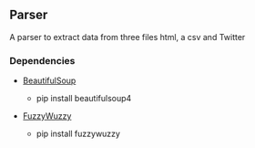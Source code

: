 ## Parser

A parser to extract data from three files html, a csv and Twitter

### Dependencies 
* [BeautifulSoup](https://www.crummy.com/software/BeautifulSoup/)
	- pip install beautifulsoup4

* [FuzzyWuzzy](https://github.com/seatgeek/fuzzywuzzy)
	- pip install fuzzywuzzy

